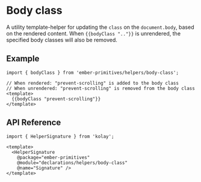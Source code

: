 # Body class

A utility template-helper for updating the `class` on the `document.body`, based on the rendered content. When `{{bodyClass ".."}}` is unrendered, the specified body classes will also be removed.

## Example

```gjs
import { bodyClass } from 'ember-primitives/helpers/body-class';

// When rendered: "prevent-scrolling" is added to the body class
// When unrendered: "prevent-scrolling" is removed from the body class
<template>
  {{bodyClass "prevent-scrolling"}}
</template>
```

## API Reference


```gjs live no-shadow
import { HelperSignature } from 'kolay';

<template>
  <HelperSignature 
    @package="ember-primitives" 
    @module="declarations/helpers/body-class" 
    @name="Signature" />
</template>
```
